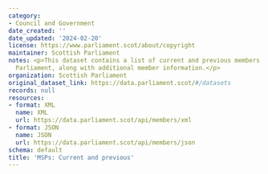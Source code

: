 ```yaml
---
category:
- Council and Government
date_created: ''
date_updated: '2024-02-20'
license: https://www.parliament.scot/about/copyright
maintainer: Scottish Parliament
notes: <p>This dataset contains a list of current and previous members of the Scottish
  Parliament, along with additional member information.</p>
organization: Scottish Parliament
original_dataset_link: https://data.parliament.scot/#/datasets
records: null
resources:
- format: XML
  name: XML
  url: https://data.parliament.scot/api/members/xml
- format: JSON
  name: JSON
  url: https://data.parliament.scot/api/members/json
schema: default
title: 'MSPs: Current and previous'
---
```

